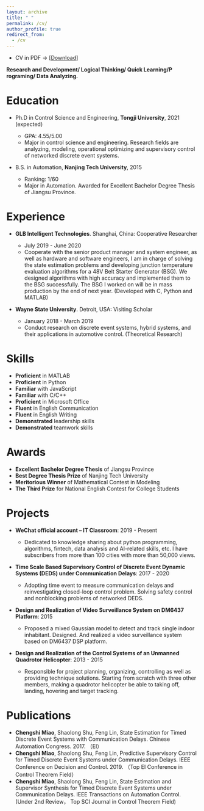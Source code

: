 ```yaml
---
layout: archive
title: " "
permalink: /cv/
author_profile: true
redirect_from:
  - /cv
---
```


* CV in PDF -> [[Download](http://miaochengshi.github.io/files/CV_en_cn.pdf)]

**Research and Development/ Logical Thinking/ Quick Learning/P rograming/ Data Analyzing.**

Education
======
* Ph.D in Control Science and Engineering, **Tongji University**, 2021 (expected)
  * GPA: 4.55/5.00
  * Major in control science and engineering. Research fields are analyzing, modeling, operational
optimizing and supervisory control of networked discrete event systems.

* B.S. in Automation, **Nanjing Tech University**, 2015
  * Ranking: 1/60
  * Major in Automation. Awarded for Excellent Bachelor Degree Thesis of Jiangsu Province.


Experience
======
* **GLB Intelligent Technologies**. Shanghai, China: Cooperative Researcher
  * July 2019 - June 2020
  * Cooperate with the senior product manager and system engineer, as well as hardware and software engineers, I am in charge of solving the state estimation problems and developing junction temperature evaluation algorithms for a 48V Belt Starter Generator (BSG). We designed algorithms with high accuracy and implemented them to the BSG successfully. The BSG I worked on will be in mass production by the end of next year. (Developed with C, Python and MATLAB)

* **Wayne State University**. Detroit, USA: Visiting Scholar
  * January 2018 - March 2019
  * Conduct research on discrete event systems, hybrid systems, and their applications in automotive control. (Theoretical Research)
  
Skills
======
* **Proficient** in  MATLAB 
* **Proficient** in Python 
* **Familiar** with JavaScript
* **Familiar** with C/C++
* **Proficient** in Microsoft Office
* **Fluent** in English Communication
* **Fluent** in  English Writing
* **Demonstrated** leadership skills
* **Demonstrated** teamwork skills

Awards
======
* **Excellent Bachelor Degree Thesis** of Jiangsu Province
* **Best Degree Thesis Prize** of Nanjing Tech University
* **Meritorious Winner** of Mathematical Contest in Modeling
* **The Third Prize** for National English Contest for College Students

Projects
======
* **WeChat official account – IT Classroom**: 2019 - Present
  * Dedicated to knowledge sharing about python programming, algorithms, fintech, data analysis and AI-related skills, etc. I have subscribers from more than 100 cities with more than 50,000 views.

* **Time Scale Based Supervisory Control of Discrete Event Dynamic Systems (DEDS) under Communication Delays**: 2017 - 2020
  * Adopting time event to measure communication delays and reinvestigating closed-loop control problem. Solving safety control and nonblocking problems of networked DEDS.

* **Design and Realization of Video Surveillance System on DM6437 Platform**: 2015
  * Proposed a mixed Gaussian model to detect and track single indoor inhabitant. Designed. And realized a video surveillance system based on DM6437 DSP platform.

* **Design and Realization of the Control Systems of an Unmanned Quadrotor Helicopter**: 2013 - 2015
  * Responsible for project planning, organizing, controlling as well as providing technique solutions. Starting from scratch with three other members, making a quadrotor helicopter be able to taking off, landing, hovering and target tracking.
  
Publications
======
* **Chengshi Miao**, Shaolong Shu, Feng Lin, State Estimation for Timed Discrete Event Systems with Communication Delays. Chinese Automation Congress. 2017. （EI）
* **Chengshi Miao**, Shaolong Shu, Feng Lin, Predictive Supervisory Control for Timed Discrete Event Systems under Communication Delays. IEEE Conference on Decision and Control. 2019. （Top EI Conference in Control Theorem Field）
* **Chengshi Miao**, Shaolong Shu, Feng Lin, State Estimation and Supervisor Synthesis for Timed Discrete Event Systems under Communication Delays. IEEE Transactions on Automation Control. (Under 2nd Review， Top SCI Journal in Control Theorem Field)
